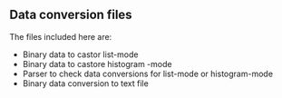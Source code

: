 ## Data conversion files

The files included here are:
  - Binary data to castor list-mode
  - Binary data to castore histogram -mode
  - Parser to check data conversions for list-mode or histogram-mode
  - Binary data conversion to text file
